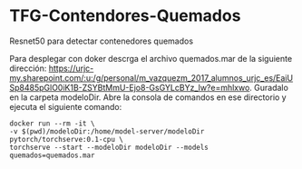 # TFG-Contendores-Quemados
Resnet50 para detectar contenedores quemados

Para desplegar con doker descrga el archivo quemados.mar de la siguiente dirección: https://urjc-my.sharepoint.com/:u:/g/personal/m_vazquezm_2017_alumnos_urjc_es/EaiUSp8485pGlO0iK1B-ZSYBtMmU-Ejo8-GsGYLcBYz_lw?e=mhlxwo. Guradalo en la carpeta modeloDir. Abre la consola de comandos en ese directorio y ejecuta el siguiente comando:
```
docker run --rm -it \
-v $(pwd)/modeloDir:/home/model-server/modeloDir pytorch/torchserve:0.1-cpu \
torchserve --start --modeloDir modeloDir --models quemados=quemados.mar
```
